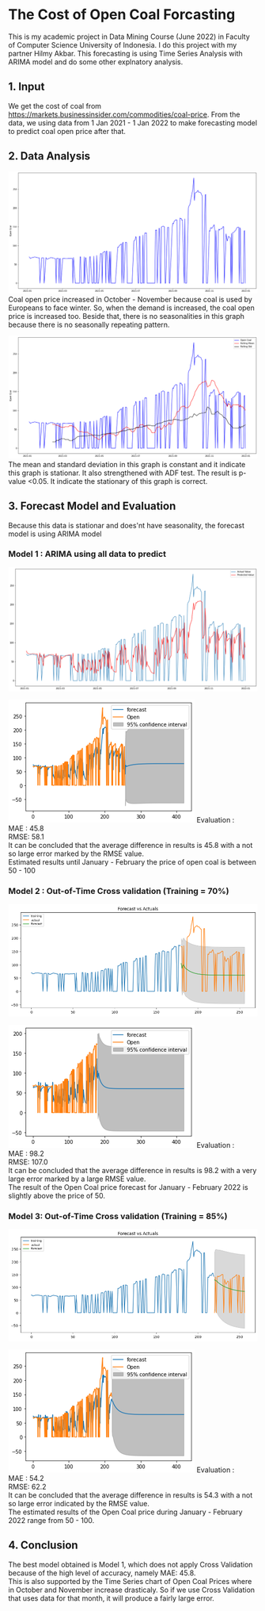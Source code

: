 # The Cost of Open Coal Forcasting

This is my academic project in Data Mining Course (June 2022) in Faculty of Computer Science University of Indonesia. I do this project with my partner Hilmy Akbar. This forecasting is using Time Series Analysis with ARIMA model and do some other explnatory analysis.

## 1. Input
We get the cost of coal from https://markets.businessinsider.com/commodities/coal-price. From the data, we using data from 1 Jan 2021 - 1 Jan 2022 to make forecasting model to predict coal open price after that.
## 2. Data Analysis
![alt text](https://github.com/risw24/open_coal/blob/master/image/Open%20Coal%20Graph.png?raw=true)
Coal open price increased in October - November because coal is used by Europeans to face winter. So, when the demand is increased, the coal open price is increased too.
Beside that, there is no seasonalities in this graph because there is no seasonally repeating pattern.

![alt text](https://github.com/risw24/open_coal/blob/master/image/Open%20Coal%20with%20mean%20std.png?raw=true)
The mean and standard deviation in this graph is constant and it indicate this graph is stationar.
It also strengthened with ADF test. The result is p-value <0.05. It indicate the stationary of this graph is correct.

## 3. Forecast Model and Evaluation
Because this data is stationar and does'nt have seasonality, the forecast model is using ARIMA model
### Model 1 : ARIMA using all data to predict

![alt text](https://github.com/risw24/open_coal/blob/master/image/model%201.png?raw=true)

![alt text](https://github.com/risw24/open_coal/blob/master/image/model%201%20forecasting.png?raw=true)
Evaluation :
<br/>
MAE : 45.8<br/>
RMSE: 58.1
<br/>
It can be concluded that the average difference in results is 45.8 with a not so large error marked by the RMSE value.
<br/>
Estimated results until January - February the price of open coal is between 50 - 100
### Model 2 : Out-of-Time Cross validation (Training = 70%)
![alt text](https://github.com/risw24/open_coal/blob/master/image/model%202.png?raw=true)

![alt text](https://github.com/risw24/open_coal/blob/master/image/model%202%20forecasting.png?raw=true)
Evaluation :
<br/>
MAE : 98.2<br/>
RMSE: 107.0
<br/>
It can be concluded that the average difference in results is 98.2 with a very large error marked by a large RMSE value.
<br/>
The result of the Open Coal price forecast for January - February 2022 is slightly above the price of 50.
### Model 3: Out-of-Time Cross validation (Training = 85%)
![alt text](https://github.com/risw24/open_coal/blob/master/image/model%203.png?raw=true)

![alt text](https://github.com/risw24/open_coal/blob/master/image/model%203%20forecasting.png?raw=true)
Evaluation :
<br/>
MAE : 54.2<br/>
RMSE: 62.2
<br/>
It can be concluded that the average difference in results is 54.3 with a not so large error indicated by the RMSE value.
<br/>
The estimated results of the Open Coal price during January - February 2022 range from 50 - 100.
## 4. Conclusion
The best model obtained is Model 1, which does not apply Cross Validation because of the high level of accuracy, namely MAE: 45.8.
<br/>
This is also supported by the Time Series chart of Open Coal Prices where in October and November increase drasticaly. So if we use Cross Validation that uses data for that month, it will produce a fairly large error.
